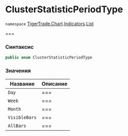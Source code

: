 # ClusterStatisticPeriodType

`namespace` [TigerTrade.Chart](../../../../).[Indicators](../).[List](./)

\===

### Синтаксис

```csharp
public enum ClusterStatisticPeriodType
```

### Значения

| Название      | Описание |
| ------------- | -------- |
| `Day`         | _===_    |
| `Week`        | _===_    |
| `Month`       | _===_    |
| `VisibleBars` | _===_    |
| `AllBars`     | _===_    |
